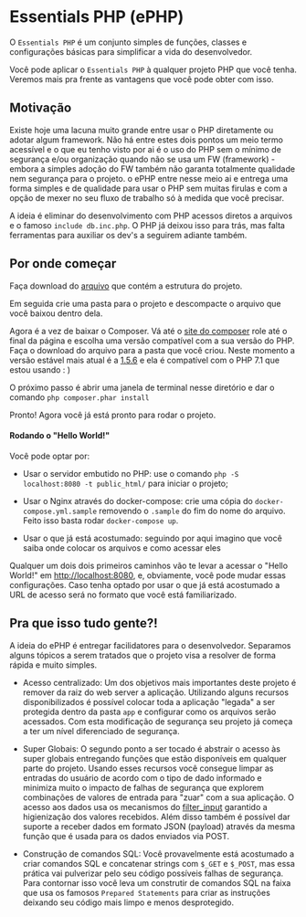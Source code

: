 # Essentials PHP (ePHP)

O `Essentials PHP` é um conjunto simples de funções, classes e configurações básicas para simplificar a vida do desenvolvedor.

Você pode aplicar o `Essentials PHP` à qualquer projeto PHP que você tenha. Veremos mais pra frente as vantagens que você pode obter com isso.

## Motivação

Existe hoje uma lacuna muito grande entre usar o PHP diretamente ou adotar algum framework. Não há entre estes dois pontos um meio termo acessível e o que eu tenho visto por ai é o uso do PHP sem o mínimo de segurança e/ou organização quando não se usa um FW (framework) - embora a simples adoção do FW também não garanta totalmente qualidade nem segurança para o projeto. o ePHP entre nesse meio ai e entrega uma forma simples e de qualidade para usar o PHP sem muitas firulas e com a opção de mexer no seu fluxo de trabalho só à medida que você precisar.

A ideia é eliminar do desenvolvimento com PHP acessos diretos a arquivos e o famoso `include db.inc.php`. O PHP já deixou isso para trás, mas falta ferramentas para auxiliar os dev's a seguirem adiante também.

## Por onde começar

Faça download do [arquivo]( https://github.com/phpzm/essentials/archive/master.zip) que contém a estrutura do projeto.

Em seguida crie uma pasta para o projeto e descompacte o arquivo que você baixou dentro dela.

Agora é a vez de baixar o Composer. Vá até o [site do composer](https://getcomposer.org/download) role até o final da página e escolha uma versão compatível com a sua versão do PHP. Faça o download do arquivo para a pasta que você criou. Neste momento a versão estável mais atual é a [1.5.6](https://getcomposer.org/download/1.5.6/composer.phar) e ela é compatível com o PHP 7.1 que estou usando : )

O próximo passo é abrir uma janela de terminal nesse diretório e dar o comando `php composer.phar install`

Pronto! Agora você já está pronto para rodar o projeto.

#### Rodando o "Hello World!"

Você pode optar por:
- Usar o servidor embutido no PHP: use o comando `php -S localhost:8080 -t public_html/` para iniciar o projeto;

- Usar o Nginx através do docker-compose: crie uma cópia do `docker-compose.yml.sample` removendo o `.sample` do fim do nome do arquivo. Feito isso basta rodar `docker-compose up`.

- Usar o que já está acostumado: seguindo por aqui imagino que você saiba onde colocar os arquivos e como acessar eles

Qualquer um dois dois primeiros caminhos vão te levar a acessar o "Hello World!" em [http://localhost:8080](http://localhost:8080), e, obviamente, você pode mudar essas configurações. Caso tenha optado por usar o que já está acostumado a URL de acesso será no formato que você está familiarizado.

## Pra que isso tudo gente?!

 A ideia do ePHP é entregar facilidatores para o desenvolvedor. Separamos alguns tópicos a serem tratados que o projeto visa a resolver de forma rápida e muito simples.
 
- Acesso centralizado: Um dos objetivos mais importantes deste projeto é remover da raiz do web server a aplicação. Utilizando alguns recursos disponibilizados é possível colocar toda a aplicação "legada" a ser protegida dentro da pasta `app` e configurar como os arquivos serão acessados. Com esta modificação de segurança seu projeto já começa a ter um nível diferenciado de segurança.

- Super Globais: O segundo ponto a ser tocado é abstrair o acesso às super globais entregando funções que estão disponíveis em qualquer parte do projeto. Usando esses recursos você consegue limpar as entradas do usuário de acordo com o tipo de dado informado e minimiza muito o impacto de falhas de segurança que explorem combinações de valores de entrada para "zuar" com a sua aplicação. O acesso aos dados usa os mecanismos do [filter_input](http://php.net/filter_input) garantido a higienização dos valores recebidos. Além disso também é possível dar suporte a receber dados em formato JSON (payload) através da mesma função que é usada para os dados enviados via POST.

- Construção de comandos SQL: Você provavelmente está acostumado a criar comandos SQL e concatenar strings com `$_GET` e `$_POST`, mas essa prática vai pulverizar pelo seu código possíveis falhas de segurança. Para contornar isso você leva um construtir de comandos SQL na faixa que usa os famosos `Prepared Statements` para criar as instruções deixando seu código mais limpo e menos desprotegido.

